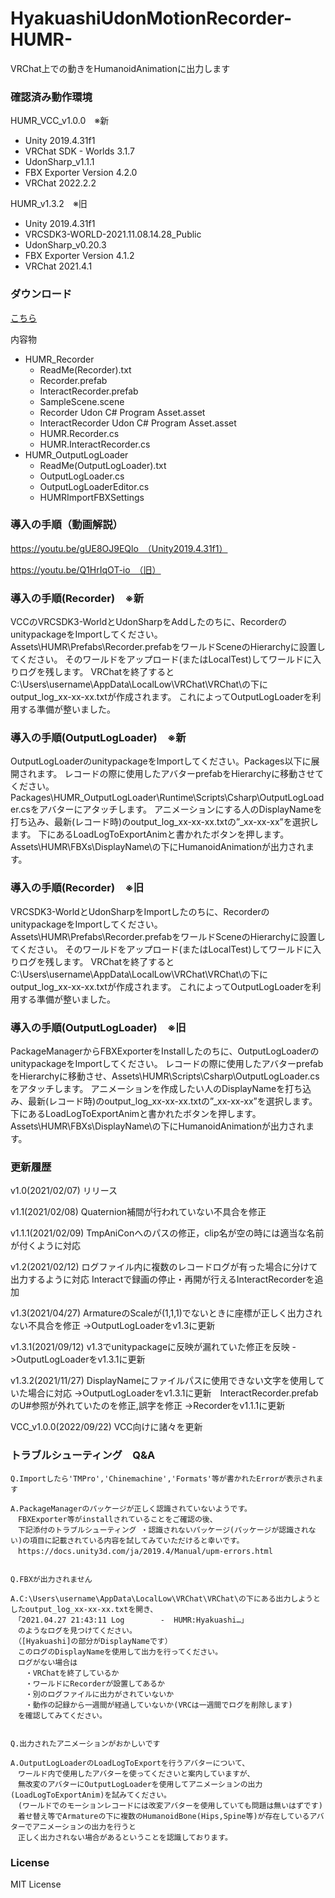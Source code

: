 # HyakuashiUdonMotionRecorder-HUMR-
VRChat上での動きをHumanoidAnimationに出力します

 

### 確認済み動作環境

HUMR_VCC_v1.0.0　※新
* Unity 2019.4.31f1
* VRChat SDK - Worlds 3.1.7
* UdonSharp_v1.1.1
* FBX Exporter Version 4.2.0
* VRChat 2022.2.2

HUMR_v1.3.2　※旧
* Unity 2019.4.31f1
* VRCSDK3-WORLD-2021.11.08.14.28_Public
* UdonSharp_v0.20.3
* FBX Exporter Version 4.1.2
* VRChat 2021.4.1
 

### ダウンロード
[こちら](https://github.com/mukaderabbit/mukaderabbit-HyakuashiUdonMotionRecorder-HUMR-/releases)

内容物

- HUMR_Recorder
  - ReadMe(Recorder).txt
  - Recorder.prefab
  - InteractRecorder.prefab
  - SampleScene.scene
  - Recorder Udon C# Program Asset.asset
  - InteractRecorder Udon C# Program Asset.asset
  - HUMR.Recorder.cs
  - HUMR.InteractRecorder.cs
- HUMR_OutputLogLoader
  - ReadMe(OutputLogLoader).txt
  - OutputLogLoader.cs
  - OutputLogLoaderEditor.cs
  - HUMRImportFBXSettings
  
### 導入の手順（動画解説）
   https://youtu.be/gUE8OJ9EQlo　（Unity2019.4.31f1）
   
   https://youtu.be/Q1HrIqOT-io　（旧）
  
### 導入の手順(Recorder)　※新

VCCのVRCSDK3-WorldとUdonSharpをAddしたのちに、RecorderのunitypackageをImportしてください。
Assets\HUMR\Prefabs\Recorder.prefabをワールドSceneのHierarchyに設置してください。
そのワールドをアップロード(またはLocalTest)してワールドに入りログを残します。
VRChatを終了するとC:\Users\username\AppData\LocalLow\VRChat\VRChat\の下にoutput_log_xx-xx-xx.txtが作成されます。
これによってOutputLogLoaderを利用する準備が整いました。

### 導入の手順(OutputLogLoader)　※新

OutputLogLoaderのunitypackageをImportしてください。Packages以下に展開されます。
レコードの際に使用したアバターprefabをHierarchyに移動させてください。
Packages\HUMR_OutputLogLoader\Runtime\Scripts\Csharp\OutputLogLoader.csをアバターにアタッチします。
アニメーションにする人のDisplayNameを打ち込み、最新(レコード時)のoutput_log_xx-xx-xx.txtの”_xx-xx-xx”を選択します。
下にあるLoadLogToExportAnimと書かれたボタンを押します。
Assets\HUMR\FBXs\DisplayName\の下にHumanoidAnimationが出力されます。


### 導入の手順(Recorder)　※旧

VRCSDK3-WorldとUdonSharpをImportしたのちに、RecorderのunitypackageをImportしてください。
Assets\HUMR\Prefabs\Recorder.prefabをワールドSceneのHierarchyに設置してください。
そのワールドをアップロード(またはLocalTest)してワールドに入りログを残します。
VRChatを終了するとC:\Users\username\AppData\LocalLow\VRChat\VRChat\の下にoutput_log_xx-xx-xx.txtが作成されます。
これによってOutputLogLoaderを利用する準備が整いました。

### 導入の手順(OutputLogLoader)　※旧

PackageManagerからFBXExporterをInstallしたのちに、OutputLogLoaderのunitypackageをImportしてください。
レコードの際に使用したアバターprefabをHierarchyに移動させ、Assets\HUMR\Scripts\Csharp\OutputLogLoader.csをアタッチします。
アニメーションを作成したい人のDisplayNameを打ち込み、最新(レコード時)のoutput_log_xx-xx-xx.txtの”_xx-xx-xx”を選択します。
下にあるLoadLogToExportAnimと書かれたボタンを押します。
Assets\HUMR\FBXs\DisplayName\の下にHumanoidAnimationが出力されます。

### 更新履歴

v1.0(2021/02/07) リリース

v1.1(2021/02/08) Quaternion補間が行われていない不具合を修正 

v1.1.1(2021/02/09) TmpAniConへのパスの修正，clip名が空の時には適当な名前が付くように対応 

v1.2(2021/02/12) ログファイル内に複数のレコードログが有った場合に分けて出力するように対応 Interactで録画の停止・再開が行えるInteractRecorderを追加 

v1.3(2021/04/27) ArmatureのScaleが(1,1,1)でないときに座標が正しく出力されない不具合を修正 ->OutputLogLoaderをv1.3に更新

v1.3.1(2021/09/12) v1.3でunitypackageに反映が漏れていた修正を反映 ->OutputLogLoaderをv1.3.1に更新

v1.3.2(2021/11/27) DisplayNameにファイルパスに使用できない文字を使用していた場合に対応 ->OutputLogLoaderをv1.3.1に更新　InteractRecorder.prefabのU#参照が外れていたのを修正,誤字を修正 ->Recorderをv1.1.1に更新

VCC_v1.0.0(2022/09/22) VCC向けに諸々を更新

### トラブルシューティング　Q&A

	Q.Importしたら'TMPro','Chinemachine','Formats'等が書かれたErrorが表示されます

	A.PackageManagerのパッケージが正しく認識されていないようです。
	　FBXExporter等がinstallされていることをご確認の後、
	　下記添付のトラブルシューティング ・認識されないパッケージ(パッケージが認識されない)の項目に記載されている内容を試してみていただけると幸いです。
	　https://docs.unity3d.com/ja/2019.4/Manual/upm-errors.html


	Q.FBXが出力されません

	A.C:\Users\username\AppData\LocalLow\VRChat\VRChat\の下にある出力しようとしたoutput_log_xx-xx-xx.txtを開き、
	　「2021.04.27 21:43:11 Log        -  HUMR:Hyakuashi…」
	　のようなログを見つけてください。
	　（[Hyakuashi]の部分がDisplayNameです）
	　このログのDisplayNameを使用して出力を行ってください。
	　ログがない場合は
	　　・VRChatを終了しているか
	　　・ワールドにRecorderが設置してあるか
	　　・別のログファイルに出力がされていないか
	　　・動作の記録から一週間が経過していないか(VRCは一週間でログを削除します)
	　を確認してみてください。


	Q.出力されたアニメーションがおかしいです

	A.OutputLogLoaderのLoadLogToExportを行うアバターについて、
	　ワールド内で使用したアバターを使ってくださいと案内していますが、
	　無改変のアバターにOutputLogLoaderを使用してアニメーションの出力(LoadLogToExportAnim)を試みてください。
	　(ワールドでのモーションレコードには改変アバターを使用していても問題は無いはずです) 
	　着せ替え等でArmatureの下に複数のHumanoidBone(Hips,Spine等)が存在しているアバターでアニメーションの出力を行うと
	　正しく出力されない場合があるということを認識しております。　

### License

MIT License





